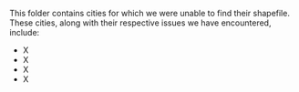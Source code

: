 This folder contains cities for which we were unable to find their shapefile. These cities, along with their respective issues we have encountered, include:
- X
- X
- X
- X
